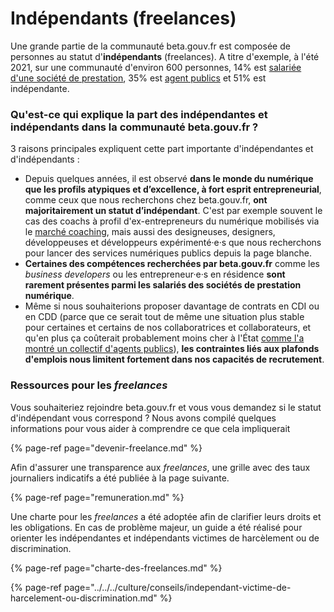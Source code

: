 # Indépendants \(freelances\)

Une grande partie de la communauté beta.gouv.fr est composée de personnes au statut d'**indépendants** \(freelances\). A titre d'exemple, à l'été 2021, sur une communauté d'environ 600 personnes, 14% est [salariée d'une société de prestation](../salaries-des-societes-de-prestation.md), 35% est [agent publics](../fonctionnaires-et-contractuels-de-la-fonction-publique.md) et 51% est indépendante. 

### Qu'est-ce qui explique la part des indépendantes et indépendants dans la communauté beta.gouv.fr ? 

3 raisons principales expliquent cette part importante d'indépendantes et d'indépendants : 

* Depuis quelques années, il est observé **dans le monde du numérique que les profils atypiques et d’excellence, à fort esprit entrepreneurial**, comme ceux que nous recherchons chez beta.gouv.fr, **ont majoritairement un statut d’indépendant**. C'est par exemple souvent le cas des coachs à profil d'ex-entrepreneurs du numérique mobilisés via le [marché coaching](../../../../gerer-sa-startup-detat-ou-de-territoires-au-quotidien/gestion-administrative/marches-publics-beta.gouv.fr/marche-coaching.md), mais aussi des designeuses, designers, développeuses et développeurs expérimenté·e·s que nous recherchons pour lancer des services numériques publics depuis la page blanche. 
* **Certaines des compétences recherchées par beta.gouv.fr** comme les _business developers_ ou les entrepreneur·e·s en résidence **sont rarement présentes parmi les salariés des sociétés de prestation numérique**.
* Même si nous souhaiterions proposer davantage de contrats en CDI ou en CDD \(parce que ce serait tout de même une situation plus stable pour certaines et certains de nos collaboratrices et collaborateurs, et qu'en plus ça coûterait probablement moins cher à l'État [comme l'a montré un collectif d'agents publics](https://nosservicespublics.fr/externalisation)\), **les contraintes liés aux plafonds d'emplois nous limitent fortement dans nos capacités de recrutement**.

### Ressources pour les _freelances_

Vous souhaiteriez rejoindre beta.gouv.fr et vous vous demandez si le statut d'indépendant vous correspond ? Nous avons compilé quelques informations pour vous aider à comprendre ce que cela impliquerait

{% page-ref page="devenir-freelance.md" %}

Afin d'assurer une transparence aux _freelances_, une grille avec des taux journaliers indicatifs a été publiée à la page suivante.

{% page-ref page="remuneration.md" %}

Une charte pour les _freelances_ a été adoptée afin de clarifier leurs droits et les obligations. En cas de problème majeur, un guide a été réalisé pour orienter les indépendantes et indépendants victimes de harcèlement ou de discrimination.

{% page-ref page="charte-des-freelances.md" %}

{% page-ref page="../../../culture/conseils/independant-victime-de-harcelement-ou-discrimination.md" %}



